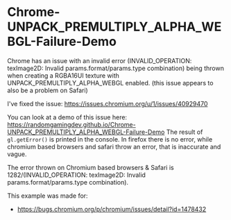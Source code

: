 # Chrome-UNPACK_PREMULTIPLY_ALPHA_WEBGL-Failure-Demo
Chrome has an issue with an invalid error (INVALID_OPERATION: texImage2D: Invalid params.format/params.type combination) being thrown when creating a RGBA16UI texture with UNPACK_PREMULTIPLY_ALPHA_WEBGL enabled. (this issue appears to also be a problem on Safari)

I've fixed the issue: https://issues.chromium.org/u/1/issues/40929470

You can look at a demo of this issue here: https://randomgamingdev.github.io/Chrome-UNPACK_PREMULTIPLY_ALPHA_WEBGL-Failure-Demo
The result of `gl.getError()` is printed in the console. In firefox there is no error, while chromium based browsers and safari throw an error, that is inaccurate and vague.

The error thrown on Chromium based browsers & Safari is 1282/(INVALID_OPERATION: texImage2D: Invalid params.format/params.type combination).

This example was made for:
- https://bugs.chromium.org/p/chromium/issues/detail?id=1478432
